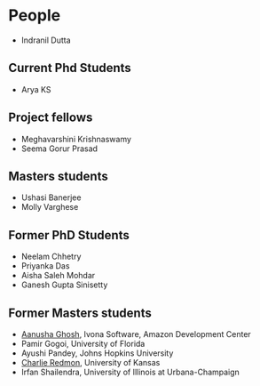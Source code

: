 # People
* Indranil Dutta

## Current Phd Students

* Arya KS

## Project fellows
* Meghavarshini Krishnaswamy
* Seema Gorur Prasad

## Masters students
* Ushasi Banerjee
* Molly Varghese

## Former PhD Students
* Neelam Chhetry
* Priyanka Das
* Aisha Saleh Mohdar
* Ganesh Gupta Sinisetty

## Former Masters students
* [Aanusha Ghosh](https://www.linkedin.com/in/aanusha-ghosh-96719557/), Ivona Software, Amazon Development Center
* Pamir Gogoi, University of Florida
* Ayushi Pandey, Johns Hopkins University
* [Charlie Redmon](http://redmonc.github.io/), University of Kansas
* Irfan Shailendra, University of Illinois at Urbana-Champaign